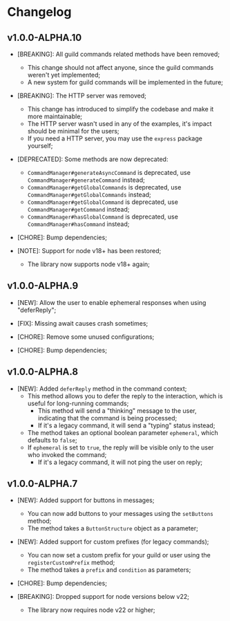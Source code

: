 # Changelog

## v1.0.0-ALPHA.10
- [BREAKING]: All guild commands related methods have been removed;
  - This change should not affect anyone, since the guild commands weren't yet implemented;
  - A new system for guild commands will be implemented in the future;

- [BREAKING]: The HTTP server was removed;
  - This change has introduced to simplify the codebase and make it more maintainable;
  - The HTTP server wasn't used in any of the examples, it's impact should be minimal for the users;
  - If you need a HTTP server, you may use the `express` package yourself;

- [DEPRECATED]: Some methods are now deprecated:
  - `CommandManager#generateAsyncCommand` is deprecated, use `CommandManager#generateCommand` instead;
  - `CommandManager#getGlobalCommands` is deprecated, use `CommandManager#getGlobalCommands` instead;
  - `CommandManager#getGlobalCommand` is deprecated, use `CommandManager#getCommand` instead;
  - `CommandManager#hasGlobalCommand` is deprecated, use `CommandManager#hasCommand` instead;

- [CHORE]: Bump dependencies;

- [NOTE]: Support for node v18+ has been restored;
  - The library now supports node v18+ again;

## v1.0.0-ALPHA.9
- [NEW]: Allow the user to enable ephemeral responses when using "deferReply";

- [FIX]: Missing await causes crash sometimes;

- [CHORE]: Remove some unused configurations;

- [CHORE]: Bump dependencies;

## v1.0.0-ALPHA.8
- [NEW]: Added `deferReply` method in the command context;
  - This method allows you to defer the reply to the interaction, which is useful for long-running commands;
    - This method will send a "thinking" message to the user, indicating that the command is being processed;
    - If it's a legacy command, it will send a "typing" status instead;
  - The method takes an optional boolean parameter `ephemeral`, which defaults to `false`;
  - If `ephemeral` is set to `true`, the reply will be visible only to the user who invoked the command;
    - If it's a legacy command, it will not ping the user on reply;

## v1.0.0-ALPHA.7
- [NEW]: Added support for buttons in messages;
  - You can now add buttons to your messages using the `setButtons` method;
  - The method takes a `ButtonStructure` object as a parameter;

- [NEW]: Added support for custom prefixes (for legacy commands);
  - You can now set a custom prefix for your guild or user using the `registerCustomPrefix` method;
  - The method takes a `prefix` and `condition` as parameters;

- [CHORE]: Bump dependencies;

- [BREAKING]: Dropped support for node versions below v22;
  - The library now requires node v22 or higher;
